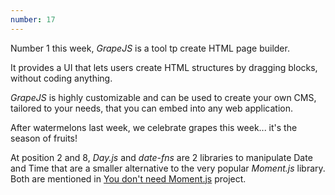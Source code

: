 ```yaml
---
number: 17
---
```


Number 1 this week, _GrapeJS_ is a tool tp create HTML page builder.

It provides a UI that lets users create HTML structures by dragging blocks, without coding anything.

_GrapeJS_ is highly customizable and can be used to create your own CMS, tailored to your needs, that you can embed into any web application.

After watermelons last week, we celebrate grapes this week... it's the season of fruits!

At position 2 and 8, _Day.js_ and _date-fns_ are 2 libraries to manipulate Date and Time that are a smaller alternative to the very popular _Moment.js_ library. Both are mentioned in [You don't need Moment.js](https://github.com/you-dont-need/You-Dont-Need-Momentjs) project.

